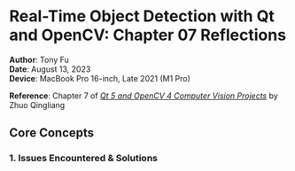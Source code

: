 # Real-Time Object Detection with Qt and OpenCV: Chapter 07 Reflections

**Author**: Tony Fu  
**Date**: August 13, 2023  
**Device**: MacBook Pro 16-inch, Late 2021 (M1 Pro)  

**Reference**: Chapter 7 of [*Qt 5 and OpenCV 4 Computer Vision Projects*](https://github.com/PacktPublishing/Qt-5-and-OpenCV-4-Computer-Vision-Projects/tree/master) by Zhuo Qingliang

## Core Concepts

### 1. Issues Encountered & Solutions
